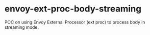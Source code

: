 # envoy-ext-proc-body-streaming
POC on using Envoy External Processor (ext proc) to process body in streaming mode.
